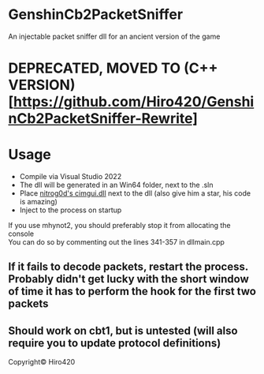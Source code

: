 # GenshinCb2PacketSniffer
An injectable packet sniffer dll for an ancient version of the game

# DEPRECATED, MOVED TO (C++ VERSION)[https://github.com/Hiro420/GenshinCb2PacketSniffer-Rewrite]

# Usage
- Compile via Visual Studio 2022
- The dll will be generated in an Win64 folder, next to the .sln
- Place [nitrog0d's cimgui.dll](https://github.com/nitrog0d/RLLoader/blob/main/RLLoader.Core/Libraries/cimgui.dll) next to the dll (also give him a star, his code is amazing)
- Inject to the process on startup

If you use mhynot2, you should preferably stop it from allocating the console\
You can do so by commenting out the lines 341-357 in dllmain.cpp

## If it fails to decode packets, restart the process. Probably didn't get lucky with the short window of time it has to perform the hook for the first two packets

## Should work on cbt1, but is untested (will also require you to update protocol definitions)

Copyright© Hiro420